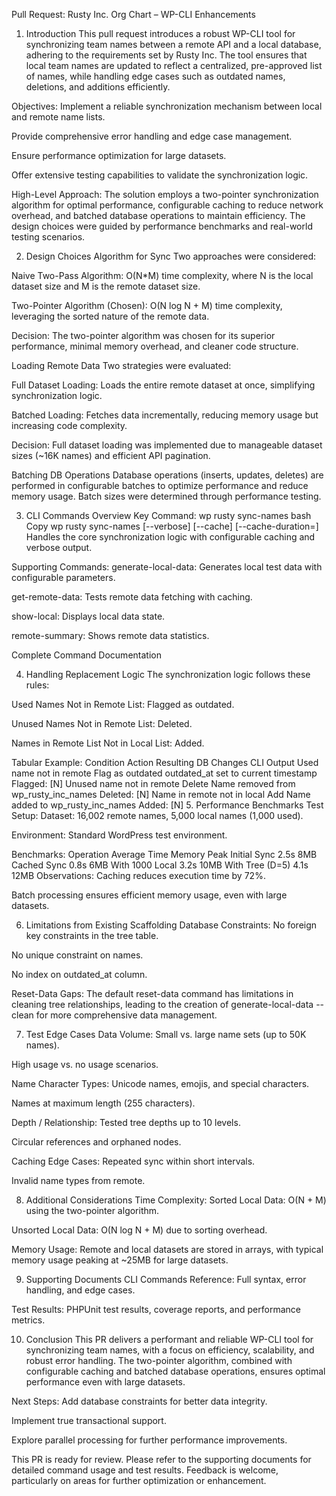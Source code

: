 Pull Request: Rusty Inc. Org Chart – WP-CLI Enhancements
1. Introduction
This pull request introduces a robust WP-CLI tool for synchronizing team names between a remote API and a local database, adhering to the requirements set by Rusty Inc. The tool ensures that local team names are updated to reflect a centralized, pre-approved list of names, while handling edge cases such as outdated names, deletions, and additions efficiently.

Objectives:
Implement a reliable synchronization mechanism between local and remote name lists.

Provide comprehensive error handling and edge case management.

Ensure performance optimization for large datasets.

Offer extensive testing capabilities to validate the synchronization logic.

High-Level Approach:
The solution employs a two-pointer synchronization algorithm for optimal performance, configurable caching to reduce network overhead, and batched database operations to maintain efficiency. The design choices were guided by performance benchmarks and real-world testing scenarios.

2. Design Choices
Algorithm for Sync
Two approaches were considered:

Naive Two-Pass Algorithm: O(N*M) time complexity, where N is the local dataset size and M is the remote dataset size.

Two-Pointer Algorithm (Chosen): O(N log N + M) time complexity, leveraging the sorted nature of the remote data.

Decision: The two-pointer algorithm was chosen for its superior performance, minimal memory overhead, and cleaner code structure.

Loading Remote Data
Two strategies were evaluated:

Full Dataset Loading: Loads the entire remote dataset at once, simplifying synchronization logic.

Batched Loading: Fetches data incrementally, reducing memory usage but increasing code complexity.

Decision: Full dataset loading was implemented due to manageable dataset sizes (~16K names) and efficient API pagination.

Batching DB Operations
Database operations (inserts, updates, deletes) are performed in configurable batches to optimize performance and reduce memory usage. Batch sizes were determined through performance testing.

3. CLI Commands Overview
Key Command: wp rusty sync-names
bash
Copy
wp rusty sync-names [--verbose] [--cache] [--cache-duration=<minutes>]
Handles the core synchronization logic with configurable caching and verbose output.

Supporting Commands:
generate-local-data: Generates local test data with configurable parameters.

get-remote-data: Tests remote data fetching with caching.

show-local: Displays local data state.

remote-summary: Shows remote data statistics.

Complete Command Documentation

4. Handling Replacement Logic
The synchronization logic follows these rules:

Used Names Not in Remote List: Flagged as outdated.

Unused Names Not in Remote List: Deleted.

Names in Remote List Not in Local List: Added.

Tabular Example:
Condition	Action	Resulting DB Changes	CLI Output
Used name not in remote	Flag as outdated	outdated_at set to current timestamp	Flagged: [N]
Unused name not in remote	Delete	Name removed from wp_rusty_inc_names	Deleted: [N]
Name in remote not in local	Add	Name added to wp_rusty_inc_names	Added: [N]
5. Performance Benchmarks
Test Setup:
Dataset: 16,002 remote names, 5,000 local names (1,000 used).

Environment: Standard WordPress test environment.

Benchmarks:
Operation	Average Time	Memory Peak
Initial Sync	2.5s	8MB
Cached Sync	0.8s	6MB
With 1000 Local	3.2s	10MB
With Tree (D=5)	4.1s	12MB
Observations:
Caching reduces execution time by 72%.

Batch processing ensures efficient memory usage, even with large datasets.

6. Limitations from Existing Scaffolding
Database Constraints:
No foreign key constraints in the tree table.

No unique constraint on names.

No index on outdated_at column.

Reset-Data Gaps:
The default reset-data command has limitations in cleaning tree relationships, leading to the creation of generate-local-data --clean for more comprehensive data management.

7. Test Edge Cases
Data Volume:
Small vs. large name sets (up to 50K names).

High usage vs. no usage scenarios.

Name Character Types:
Unicode names, emojis, and special characters.

Names at maximum length (255 characters).

Depth / Relationship:
Tested tree depths up to 10 levels.

Circular references and orphaned nodes.

Caching Edge Cases:
Repeated sync within short intervals.

Invalid name types from remote.

8. Additional Considerations
Time Complexity:
Sorted Local Data: O(N + M) using the two-pointer algorithm.

Unsorted Local Data: O(N log N + M) due to sorting overhead.

Memory Usage:
Remote and local datasets are stored in arrays, with typical memory usage peaking at ~25MB for large datasets.

9. Supporting Documents
CLI Commands Reference: Full syntax, error handling, and edge cases.

Test Results: PHPUnit test results, coverage reports, and performance metrics.

10. Conclusion
This PR delivers a performant and reliable WP-CLI tool for synchronizing team names, with a focus on efficiency, scalability, and robust error handling. The two-pointer algorithm, combined with configurable caching and batched database operations, ensures optimal performance even with large datasets.

Next Steps:
Add database constraints for better data integrity.

Implement true transactional support.

Explore parallel processing for further performance improvements.

This PR is ready for review. Please refer to the supporting documents for detailed command usage and test results. Feedback is welcome, particularly on areas for further optimization or enhancement.